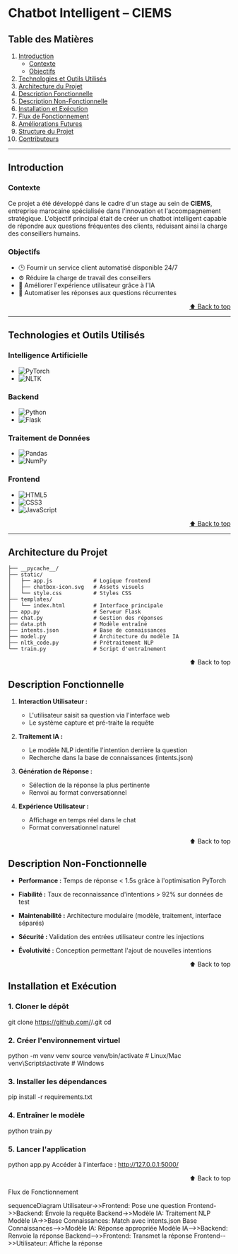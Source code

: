 <a name="top"></a>

# Chatbot Intelligent – CIEMS

## Table des Matières
1. [Introduction](#introduction)
   - [Contexte](#contexte)
   - [Objectifs](#objectifs)
2. [Technologies et Outils Utilisés](#technologies)
3. [Architecture du Projet](#architecture)
4. [Description Fonctionnelle](#fonctionnelle)
5. [Description Non-Fonctionnelle](#non-fonctionnelle)
6. [Installation et Exécution](#installation)
7. [Flux de Fonctionnement](#flux)
8. [Améliorations Futures](#ameliorations)
9. [Structure du Projet](#structure)
10. [Contributeurs](#contributeurs)

---

## Introduction<a name="introduction"></a>

### Contexte<a name="contexte"></a>
Ce projet a été développé dans le cadre d'un stage au sein de **CIEMS**, entreprise marocaine spécialisée dans l'innovation et l'accompagnement stratégique. L'objectif principal était de créer un chatbot intelligent capable de répondre aux questions fréquentes des clients, réduisant ainsi la charge des conseillers humains.

### Objectifs<a name="objectifs"></a>
- 🕒 Fournir un service client automatisé disponible 24/7  
- ⚙️ Réduire la charge de travail des conseillers  
- 🤖 Améliorer l'expérience utilisateur grâce à l'IA  
- 💬 Automatiser les réponses aux questions récurrentes  

<div align="right">

[⬆ Back to top](#top)

</div>

---

## Technologies et Outils Utilisés<a name="technologies"></a>

### Intelligence Artificielle
- ![PyTorch](https://img.shields.io/badge/PyTorch-EE4C2C?style=for-the-badge&logo=pytorch&logoColor=white)
- ![NLTK](https://img.shields.io/badge/NLTK-3BB143?style=for-the-badge&logo=python&logoColor=white)

### Backend
- ![Python](https://img.shields.io/badge/python-3670A0?style=for-the-badge&logo=python&logoColor=ffdd54)
- ![Flask](https://img.shields.io/badge/flask-%23000.svg?style=for-the-badge&logo=flask&logoColor=white)

### Traitement de Données
- ![Pandas](https://img.shields.io/badge/pandas-%23150458.svg?style=for-the-badge&logo=pandas&logoColor=white)
- ![NumPy](https://img.shields.io/badge/numpy-%23013243.svg?style=for-the-badge&logo=numpy&logoColor=white)

### Frontend
- ![HTML5](https://img.shields.io/badge/html5-%23E34F26.svg?style=for-the-badge&logo=html5&logoColor=white)
- ![CSS3](https://img.shields.io/badge/css3-%231572B6.svg?style=for-the-badge&logo=css3&logoColor=white)
- ![JavaScript](https://img.shields.io/badge/javascript-%23323330.svg?style=for-the-badge&logo=javascript&logoColor=%23F7DF1E)

<div align="right">

[⬆ Back to top](#top)

</div>

---

## Architecture du Projet<a name="architecture"></a>
```
├── __pycache__/
├── static/
│   ├── app.js             # Logique frontend
│   ├── chatbox-icon.svg   # Assets visuels
│   └── style.css          # Styles CSS
├── templates/
│   └── index.html         # Interface principale
├── app.py                 # Serveur Flask
├── chat.py                # Gestion des réponses
├── data.pth               # Modèle entraîné
├── intents.json           # Base de connaissances
├── model.py               # Architecture du modèle IA
├── nltk_code.py           # Prétraitement NLP
└── train.py               # Script d'entraînement
```

<div align="right">
⬆ Back to top

</div>

## Description Fonctionnelle<a name="fonctionnelle"></a>

1. **Interaction Utilisateur :**
   - L'utilisateur saisit sa question via l'interface web
   - Le système capture et pré-traite la requête

2. **Traitement IA :**
   - Le modèle NLP identifie l'intention derrière la question
   - Recherche dans la base de connaissances (intents.json)

3. **Génération de Réponse :**
   - Sélection de la réponse la plus pertinente
   - Renvoi au format conversationnel

4. **Expérience Utilisateur :**
   - Affichage en temps réel dans le chat
   - Format conversationnel naturel

<div align="right">
⬆ Back to top

</div>

## Description Non-Fonctionnelle<a name="non-fonctionnelle"></a>

- **Performance :**
Temps de réponse < 1.5s grâce à l'optimisation PyTorch

- **Fiabilité :**
Taux de reconnaissance d'intentions > 92% sur données de test

- **Maintenabilité :**
Architecture modulaire (modèle, traitement, interface séparés)

- **Sécurité :**
Validation des entrées utilisateur contre les injections

- **Évolutivité :**
Conception permettant l'ajout de nouvelles intentions

<div align="right">
⬆ Back to top

</div>

## Installation et Exécution<a name="installation"></a>

### 1. Cloner le dépôt
git clone https://github.com/<utilisateur>/<repo>.git
cd <repo>

### 2. Créer l'environnement virtuel
python -m venv venv
source venv/bin/activate  # Linux/Mac
venv\Scripts\activate    # Windows

### 3. Installer les dépendances
pip install -r requirements.txt

### 4. Entraîner le modèle
python train.py

### 5. Lancer l'application
python app.py
Accéder à l'interface :
http://127.0.0.1:5000/

<div align="right">
⬆ Back to top

</div>

Flux de Fonctionnement<a name="flux"></a>

sequenceDiagram
    Utilisateur->>Frontend: Pose une question
    Frontend->>Backend: Envoie la requête
    Backend->>Modèle IA: Traitement NLP
    Modèle IA->>Base Connaissances: Match avec intents.json
    Base Connaissances-->>Modèle IA: Réponse appropriée
    Modèle IA-->>Backend: Renvoie la réponse
    Backend-->>Frontend: Transmet la réponse
    Frontend-->>Utilisateur: Affiche la réponse
